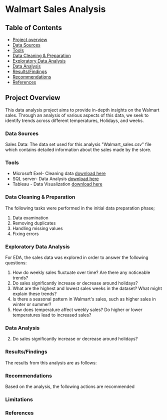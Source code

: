 # Walmart Sales Analysis

## Table of Contents
- [Project overview](#project-overview)
- [Data Sources](#data-sources)
- [Tools](#tools)
- [Data Cleaning & Preparation](#data-cleaning-&-preparation)
- [Exploratory Data Analysis](#exploratory-data-analysis)
- [Data Analysis](#data-analysis)
- [Results/Findings](#results/findings)
- [Recommendations](#recommendations)
- [References](#references)

## Project Overview

 This data analysis project aims to provide in-depth insights on the Walmart sales. Through an analysis of various aspects of this data, we seek to identify trends across different 
 temperatures, Holidays, and weeks. 

### Data Sources

 Sales Data: The data set used for this analysis "Walmart_sales.csv" file which contains detailed information about the sales made by the store.

### Tools
- Microsoft Exel- Cleaning data [download here](https://microsoft.com)
- SQL server- Data Analysis [download here](https://mySQL.com)
- Tableau - Data Visualization [download here](https://tableau.com)

### Data Cleaning & Preparation

 The following tasks were performed in the initial data preparation phase;
  1. Data examination
  2. Removing duplicates
  3. Handling missing values
  4. Fixing errors

### Exploratory Data Analysis

  For EDA, the sales data was explored in order to answer the following questions:
  1. How do weekly sales fluctuate over time? Are there any noticeable trends?
  2. Do sales significantly increase or decrease around holidays?
  3. What are the highest and lowest sales weeks in the dataset? What might explain these trends?
  4. Is there a seasonal pattern in Walmart's sales, such as higher sales in winter or summer?
  5. How does temperature affect weekly sales? Do higher or lower temperatures lead to increased sales?

### Data Analysis
  2. Do sales significantly increase or decrease around holidays?
     

### Results/Findings
The results from this analysis are as follows:


### Recommendations
Based on the analysis, the following actions are recommended

### Limitations

### References




  

